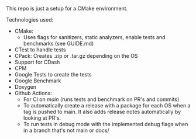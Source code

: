 This repo is just a setup for a CMake environment.

Technologies used: 
- CMake:
  - Uses flags for sanitizers, static analyzers, enable tests and benchmarks (see GUIDE.md)
- CTest to handle tests
- CPack: Creates .zip or .tar.gz depending on the OS
- Support for CDash
- CPM
- Google Tests to create the tests
- Google Benchmark
- Doxygen
- Github Actions:
  - For CI on *main* (runs tests and benchmark on PR's and commits)
  - To automatically create a release with a package for each OS when a tag is pushed to main. It also adds release notes automatically by looking at PR's.
  - To run tests in debug mode with the implemented debug flags when in a branch that's not main or docs/
